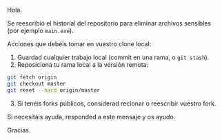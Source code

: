 Hola.

Se reescribió el historial del repositorio para eliminar archivos sensibles (por ejemplo `main.exe`).

Acciones que debéis tomar en vuestro clone local:

1. Guardad cualquier trabajo local (commit en una rama, o `git stash`).
2. Reposiciona tu rama local a la versión remota:

```bash
git fetch origin
git checkout master
git reset --hard origin/master
```

3. Si tenéis forks públicos, considerad reclonar o reescribir vuestro fork.

Si necesitáis ayuda, responded a este mensaje y os ayudo.

Gracias.
